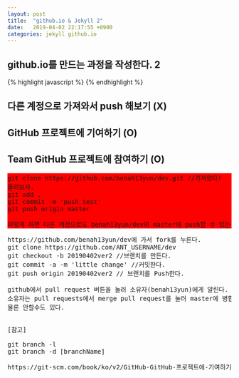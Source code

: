```yaml
---
layout: post
title:  "github.io & Jekyll 2"
date:   2019-04-02 22:17:55 +0900
categories: jekyll github.io
---
```


<h2>github.io를 만드는 과정을 작성한다. 2</h2>
{% highlight javascript %}
{% endhighlight %}

<h2>다른 계정으로 가져와서 push 해보기 (X)</h2>
<h2>GitHub 프로젝트에 기여하기 (O)</h2>
<h2>Team GitHub 프로젝트에 참여하기 (O)</h2>

<pre style='background-color:red'>
git clone https://github.com/benah13yun/dev.git //가져왔다!
올려보자.
git add .
git commit -m 'push test'
git push origin master

이렇게 하면 다른 계정으로도 benah13yun/dev의 master에 push할 수 있는 건지 알았어. 하하하하하...
</pre>

<pre>
https://github.com/benah13yun/dev에 가서 fork를 누른다.
git clone https://github.com/ANT_USERNAME/dev
git checkout -b 20190402ver2 //브랜치를 만든다.
git commit -a -m 'little change' //커밋한다.
git push origin 20190402ver2 // 브랜치를 Push한다.

github에서 pull request 버튼을 눌러 소유자(benah13yun)에게 알린다.
소유자는 pull requests에서 merge pull request를 눌러 master에 병합한다.
물론 안할수도 있다.
</pre>

<pre>

[참고]

git branch -l
git branch -d [branchName]

https://git-scm.com/book/ko/v2/GitHub-GitHub-프로젝트에-기여하기

</pre>